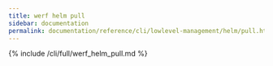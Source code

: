 ```yaml
---
title: werf helm pull
sidebar: documentation
permalink: documentation/reference/cli/lowlevel-management/helm/pull.html
---
```


{% include /cli/full/werf_helm_pull.md %}
